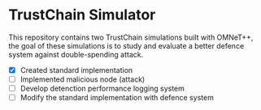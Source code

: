 # TrustChain Simulator
This repository contains two TrustChain simulations built with OMNeT++, the goal of these simulations is to study and evaluate a better defence system against double-spending attack.
- [x] Created standard implementation
- [ ] Implemented malicious node (attack)
- [ ] Develop detenction performance logging system
- [ ] Modify the standard implementation with defence system
